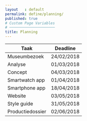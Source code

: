 ```yaml
---
layout   : default
permalink: define/planning/
published: true
# Custom Page Variables
# ─────────────────────
title: Planning
---
```

<table class='table'>
    <thead>
        <th class="thead">Taak</th>
        <th class="thead">Deadline</th>
    </thead>
<tbody>
    <tr>
        <td>Museumbezoek</td>
        <td>24/02/2018</td>
    </tr>
    <tr>
        <td>Analyse</td>
        <td>01/03/2018</td>
    </tr>
    <tr>
        <td>Concept</td>
        <td>04/03/2018</td>
    </tr>
    <tr>
        <td>Smartwatch app</td>
        <td>01/04/2018</td>
    </tr>
    <tr>
        <td>Smartphone app</td>
        <td>18/04/2018</td>
    </tr>
    <tr>
        <td>Website</td>
        <td>03/05/2018</td>
    </tr>
    <tr>
        <td>Style guide</td>
        <td>31/05/2018</td>
    </tr>
    <tr>
        <td>Productiedossier</td>
        <td>02/06/2018</td>
    </tr>
        
</tbody>
</table>